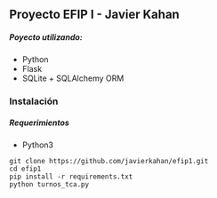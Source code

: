 ## Proyecto EFIP I - Javier Kahan

##### Poyecto utilizando:
* Python
* Flask
* SQLite + SQLAlchemy ORM


### Instalación

##### Requerimientos

* Python3

```
git clone https://github.com/javierkahan/efip1.git
cd efip1
pip install -r requirements.txt
python turnos_tca.py
```

